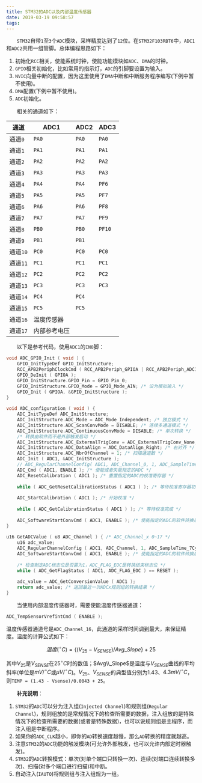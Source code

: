 ```yaml
---
title: STM32的ADC以及内部温度传感器
date: 2019-03-19 09:58:57
tags:
---
```

&emsp;&emsp;`STM32`自带`1`至`3`个`ADC`模块，采样精度达到了`12`位。在`STM32F103RBT6`中，`ADC1`和`ADC2`共用一组管脚。总体编程思路如下：

1. 初始化`RCC`相关，使能系统时钟，使能功能模块如`ADC`、`DMA`的时钟。
2. `GPIO`相关初始化，比如常用的指示灯，`ADC`的引脚要设置为输入。
3. `NVIC`向量中断的配置，因为这里使用了`DMA`中断和中断服务程序编写(下例中暂不使用)。
4. `DMA`配置(下例中暂不使用)。
5. `ADC`初始化。

&emsp;&emsp;相关的通道如下：

通道     | ADC1           | ADC2    | ADC3
---------|----------------|---------|-----
通道`0`  | `PA0`          | `PA0`   | `PA0`
通道`1`  | `PA1`          | `PA1`   | `PA1`
通道`2`  | `PA2`          | `PA2`   | `PA2`
通道`3`  | `PA3`          | `PA3`   | `PA3`
通道`4`  | `PA4`          | `PA4`   | `PF6`
通道`5`  | `PA5`          | `PA5`   | `PF7`
通道`6`  | `PA6`          | `PA6`   | `PF8`
通道`7`  | `PA7`          | `PA7`   | `PF9`
通道`8`  | `PB0`          | `PB0`   | `PF10`
通道`9`  | `PB1`          | `PB1`   |
通道`10` | `PC0`          | `PC0`   | `PC0`
通道`11` | `PC1`          | `PC1`   | `PC1`
通道`12` | `PC2`          | `PC2`   | `PC2`
通道`13` | `PC3`          | `PC3`   | `PC3`
通道`14` | `PC4`          | `PC4`   |
通道`15` | `PC5`          | `PC5`   |
通道`16` | 温度传感器      |         |
通道`17` | 内部参考电压    |         |

&emsp;&emsp;以下是参考代码，使用`ADC1`的`IN0`脚：

``` cpp
void ADC_GPIO_Init ( void ) {
    GPIO_InitTypeDef GPIO_InitStructure;
    RCC_APB2PeriphClockCmd ( RCC_APB2Periph_GPIOA | RCC_APB2Periph_ADC1, ENABLE );
    GPIO_DeInit ( GPIOA );
    GPIO_InitStructure.GPIO_Pin = GPIO_Pin_0;
    GPIO_InitStructure.GPIO_Mode = GPIO_Mode_AIN; /* 设为模拟输入 */
    GPIO_Init ( GPIOA, &GPIO_InitStructure );
}
​
void ADC_configuration ( void ) {
    ADC_InitTypeDef ADC_InitStructure;
    ADC_InitStructure.ADC_Mode = ADC_Mode_Independent; /* 独立模式 */
    ADC_InitStructure.ADC_ScanConvMode = DISABLE; /* 连续多通道模式 */
    ADC_InitStructure.ADC_ContinuousConvMode = DISABLE; /* 单次转换 */
    /* 转换由软件而不是外部触发启动 */
    ADC_InitStructure.ADC_ExternalTrigConv = ADC_ExternalTrigConv_None;
    ADC_InitStructure.ADC_DataAlign = ADC_DataAlign_Right; /* 右对齐 */
    ADC_InitStructure.ADC_NbrOfChannel = 1; /* 扫描通道数 */
    ADC_Init ( ADC1, &ADC_InitStructure );
    // ADC_RegularChannelConfig( ADC1, ADC_Channel_0, 1, ADC_SampleTime_7Cycles5 );
    ADC_Cmd ( ADC1, ENABLE ); /* 使能或者失能指定的ADC */
    ADC_ResetCalibration ( ADC1 ); /* 重置指定的ADC的校准寄存器 */
​
    while ( ADC_GetResetCalibrationStatus ( ADC1 ) ); /* 等待校准寄存器初始化 */
​
    ADC_StartCalibration ( ADC1 ); /* 开始校准 */
​
    while ( ADC_GetCalibrationStatus ( ADC1 ) ); /* 等待校准完成 */
​
    ADC_SoftwareStartConvCmd ( ADC1, ENABLE ); /* 使能指定的ADC的软件转换启动功能 */
}
​
u16 GetADCValue ( u8 ADC_Channel ) { /* ADC_Channel_x 0~17 */
    u16 adc_value;
    ADC_RegularChannelConfig ( ADC1, ADC_Channel, 1, ADC_SampleTime_7Cycles5 );
    ADC_SoftwareStartConvCmd ( ADC1, ENABLE ); /* 使能指定的ADC的软件转换启动功能 */
​
    /* 检查制定ADC标志位是否置为1，ADC_FLAG_EOC是转换结束标志位 */
    while ( ADC_GetFlagStatus ( ADC1, ADC_FLAG_EOC ) == RESET );
​
    adc_value = ADC_GetConversionValue ( ADC1 );
    return adc_value; /* 返回最近一次ADCx规则组的转换结果 */
}
```

&emsp;&emsp;当使用内部温度传感器时，需要使能温度传感器通道：

``` cpp
ADC_TempSensorVrefintCmd ( ENABLE );
```

温度传感器通道号是`ADC_Channel_16`，此通道的采样时间调到最大，来保证精度。温度的计算公式如下：

$$温度(^{\circ}C) = \{(V_{25}-V_{SENSE})/Avg\_Slope\} + 25$$

其中$V_{25}$是$V_{SENSE}$在$25^{\circ}C$时的数值；$Avg\\_Slope$是温度与$V_{SENSE}$曲线的平均斜率(单位是$mV/^{\circ}C$或$\mu V/^{\circ}C$)。$V_{25}$、$V_{SENSE}$的典型值分别为$1.43$、$4.3mV/^{\circ}C$，则`TEMP = (1.43 - Vsense)/0.0043 + 25`。

&emsp;&emsp;**补充说明**：

1. `STM32`的`ADC`可以分为注入组(`Injected Channel`)和规则组(`Regular Channel`)，规则组放的是常规情况下的检查所需要的数据，注入组放的是特殊情况下的检查所需要的数据(或者是特殊数据)，也可以说规则组是主程序，而注入组是中断程序。
2. 如果你的`ADC_CLK`越小，即你的`AD`转换速度越慢，那么`AD`转换的精度就越高。
3. 注意`STM32`的`ADC`功能的触发模块(可允许外部触发，也可以允许内部定时器触发)。
4. `STM32`的`ADC`转换模式：单次(对单个端口只转换一次)、连续(对端口连续转换多次)、扫描(对多个端口进行扫描)和中断。
5. 自动注入(`IAUTO`)将规则组与注入组规为一组。